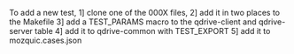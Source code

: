 To add a new test,
 1] clone one of the 000X files,
 2] add it in two places to the Makefile
 3] add a TEST_PARAMS macro to the qdrive-client and qdrive-server table
 4] add it to qdrive-common with TEST_EXPORT
 5] add it to mozquic.cases.json

